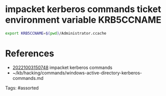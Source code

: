 # impacket kerberos commands ticket environment variable KRB5CCNAME
```bash
export KRB5CCNAME=$(pwd)/Administrator.ccache
```

# References
- [20221003150748](/zet/20221003150748/) impacket kerberos commands
- ~/kb/hacking/commands/windows-active-directory-kerberos-commands.md

Tags:
    #assorted

